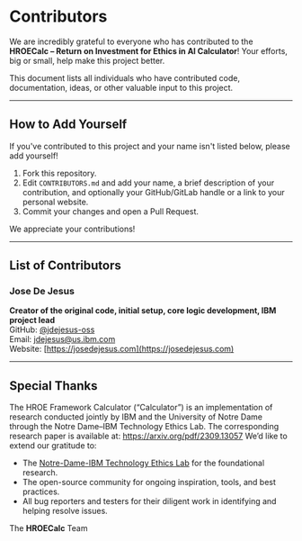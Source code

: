 # Contributors

We are incredibly grateful to everyone who has contributed to the **HROECalc – Return on Investment for Ethics in AI Calculator**! Your efforts, big or small, help make this project better.

This document lists all individuals who have contributed code, documentation, ideas, or other valuable input to this project.

---

## How to Add Yourself

If you've contributed to this project and your name isn't listed below, please add yourself!

1. Fork this repository.
2. Edit `CONTRIBUTORS.md` and add your name, a brief description of your contribution, and optionally your GitHub/GitLab handle or a link to your personal website.
3. Commit your changes and open a Pull Request.

We appreciate your contributions!

---

## List of Contributors

### Jose De Jesus  
**Creator of the original code, initial setup, core logic development, IBM project lead**  
GitHub: [@jdejesus-oss](https://github.com/jdejesus-oss)  
Email: [jdejesus@us.ibm.com](mailto:jdejesus@us.ibm.com)  
Website: [https://josedejesus.com](https://josedejesus.com)

---

## Special Thanks
The HROE Framework Calculator (“Calculator”) is an implementation of 
research conducted jointly by IBM and the University of Notre Dame through
the Notre Dame–IBM Technology Ethics Lab. The corresponding research paper 
is available at: https://arxiv.org/pdf/2309.13057
We’d like to extend our gratitude to:

- The [Notre-Dame-IBM Technology Ethics Lab](https://techethics.nd.edu/) for the foundational research.
- The open-source community for ongoing inspiration, tools, and best practices.
- All bug reporters and testers for their diligent work in identifying and helping resolve issues.


The **HROECalc** Team
